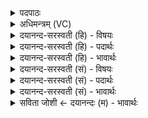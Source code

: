 <details><summary>पदपाठः</summary>

अ॒ग्निः। च॒। मे॒। घ॒र्मः। च॒। मे॒। अ॒र्कः। च॒। मे॒। सूर्यः। च॒। मे॒। प्रा॒णः। च॒। मे॒। अ॒श्व॒मे॒धः। च॒। मे॒। पृ॒थि॒वी। च॒। मे॒। अदि॑तिः। च॒। मे॒। दितिः॑। च॒। मे॒। द्यौः। च॒। मे॒। अ॒ङ्गुल॑यः। शक्व॑रयः। दिशः॑। च॒। मे॒। य॒ज्ञेन॑। क॒ल्प॒न्ता॒म्। २२।
</details>

<details><summary>अधिमन्त्रम् (VC)</summary>

- यज्ञवानात्मा देवता
- देवा ऋषयः
- भुरिक् शक्वरी
- धैवतः
</details>

<details><summary>दयानन्द-सरस्वती (हि) - विषयः</summary>

फिर उसी विषय को अगले मन्त्र में कहा है ॥
</details>

<details><summary>दयानन्द-सरस्वती (हि) - पदार्थः</summary>

पदार्थान्वयभाषाः -  (मे) मेरे (अग्निः) आग (च) और उस का काम में लाना (मे) मेरा (घर्मः) घाम (च) और शान्ति (मे) मेरी (अर्कः) सत्कार करने योग्य विशेष सामग्री (च) और उसकी शुद्धि करने का व्यवहार (मे) मेरा (सूर्यः) सूर्य (च) और जीविका का हेतु (मे) मेरा (प्राणः) जीवन का हेतु वायु (च) और बाहर का पवन (मे) मेरे (अश्वमेधः) राज्यदेश (च) और राजनीति (मे) मेरी (पृथिवी) भूमि (च) और इसमें स्थिर सब पदार्थ (मे) मेरी (अदितिः) अखण्ड नीति (च) और इन्द्रियों को वश में रखना (मे) मेरी (दितिः) खण्डित सामग्री (च) और अनित्य जीवन वा शरीर आदि (मे) मेरे (द्यौः) धर्म का प्रकाश (च) और दिन-रात (मे) मेरी (अङ्गुलयः) अंगुली (शक्वरयः) शक्ति (दिशः) पूर्व, उत्तर, पश्चिम, दक्षिण दिशा (च) और ईशान, वायव्य, नैर्ऋत्य, आग्नेय उपदिशा ये सब (यज्ञेन) मेल करने योग्य परमात्मा से (कल्पन्ताम्) समर्थ हों ॥२२ ॥
</details>

<details><summary>दयानन्द-सरस्वती (हि) - भावार्थः</summary>

भावार्थभाषाः -  जो प्राणियों के सुख के लिये यज्ञ का अनुष्ठान करते हैं, वे महाशय होते हैं, ऐसा जानना चाहिये ॥२२ ॥
</details>

<details><summary>दयानन्द-सरस्वती (सं) - विषयः</summary>

पुनस्तमेव विषयमाह ॥
</details>

<details><summary>दयानन्द-सरस्वती (सं) - पदार्थः</summary>

पदार्थान्वयभाषाः -  मेऽग्निश्च मे घर्मश्च मेऽर्कश्च मे सूर्यश्च मे प्राणश्च मेऽश्वमेधश्च मे पृथिवी च मेऽदितिश्च मे दितिश्च मे द्यौश्च मेऽङ्गुलयः शक्वरयो दिशश्च यज्ञेन कल्पन्ताम् ॥२२ ॥
</details>

<details><summary>दयानन्द-सरस्वती (सं) - भावार्थः</summary>

भावार्थभाषाः -  ये प्राणिसुखाय यज्ञमनुतिष्ठन्ति, ते महाशयाः सन्तीति वेद्यम् ॥२२ ॥
</details>

<details><summary>सविता जोशी ← दयानन्दः (म) - भावार्थः</summary>

भावार्थभाषाः -  जे प्राण्यांच्या सुखासाठी यज्ञाचे अनुष्ठान करतात ते थोर पुरुष असतात हे जाणले पाहिजे.
</details>